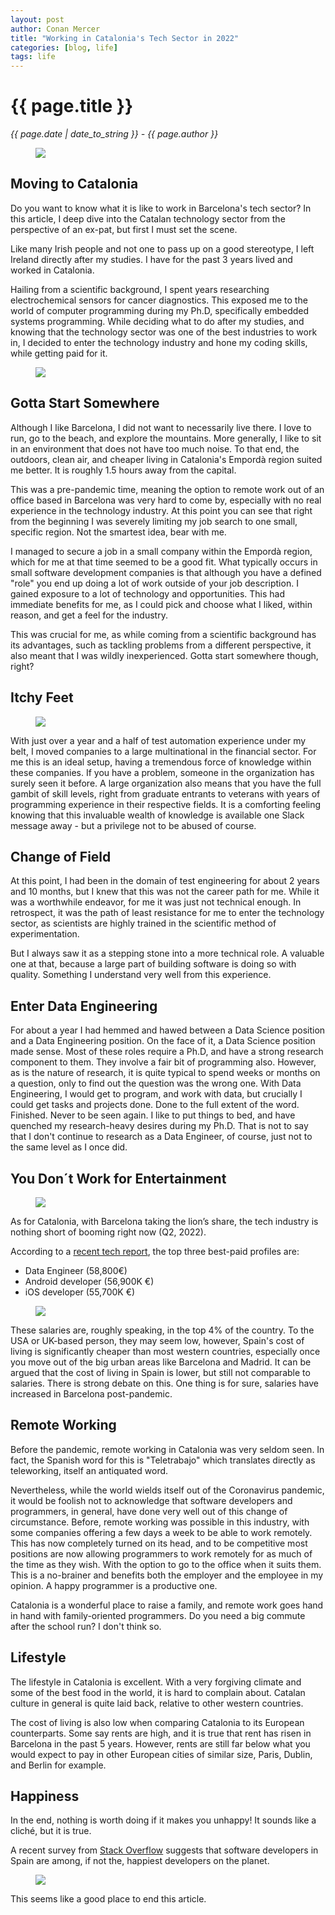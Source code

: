 ```yaml
---
layout: post
author: Conan Mercer
title: "Working in Catalonia's Tech Sector in 2022"
categories: [blog, life]
tags: life
---
```


<div class="post-paragraph">
  <h1>{{ page.title }}</h1>
  <p><i>{{ page.date | date_to_string }} - {{ page.author }}</i></p>


<figure>
<img src="{{site.baseurl}}/assets/minified/images/photography/IMG_8032.png">
</figure>

<h2>Moving to Catalonia</h2>
<p>
Do you want to know what it is like to work in Barcelona's tech sector? In this article, I deep dive into the Catalan technology sector from the perspective of an ex-pat, but first I must set the scene.
</p>
<p>
Like many Irish people and not one to pass up on a good stereotype, I left Ireland directly after my studies. I have for the past 3 years lived and worked in Catalonia.
</p>
<p>
Hailing from a scientific background, I spent years researching electrochemical sensors for cancer diagnostics. This exposed me to the world of computer programming during my Ph.D, specifically embedded systems programming. While deciding what to do after my studies, and knowing that the technology sector was one of the best industries to work in, I decided to enter the technology industry and hone my coding skills, while getting paid for it.
</p>


<figure>
<img src="{{site.baseurl}}/assets/minified/images/stock/getjob.jpg">
</figure>

<h2>Gotta Start Somewhere</h2>
<p>
Although I like Barcelona, I did not want to necessarily live there. I love to run, go to the beach, and explore the mountains. More generally, I like to sit in an environment that does not have too much noise. To that end, the outdoors, clean air, and cheaper living in Catalonia's Empordà region suited me better. It is roughly 1.5 hours away from the capital.
</p>
<p>
This was a pre-pandemic time, meaning the option to remote work out of an office based in Barcelona was very hard to come by, especially with no real experience in the technology industry. At this point you can see that right from the beginning I was severely limiting my job search to one small, specific region. Not the smartest idea, bear with me.
</p>
<p>
I managed to secure a job in a small company within the Empordà region, which for me at that time seemed to be a good fit. What typically occurs in small software development companies is that although you have a defined "role" you end up doing a lot of work outside of your job description. I gained exposure to a lot of technology and opportunities. This had immediate benefits for me, as I could pick and choose what I liked, within reason, and get a feel for the industry.
</p>
<p>
This was crucial for me, as while coming from a scientific background has its advantages, such as tackling problems from a different perspective, it also meant that I was wildly inexperienced. Gotta start somewhere though, right?
</p>



<h2>Itchy Feet</h2>

<figure>
<img src="{{site.baseurl}}/assets/minified/images/stock/change.jpg">
</figure>

<p>
With just over a year and a half of test automation experience under my belt, I moved companies to a large multinational in the financial sector. For me this is an ideal setup, having a tremendous force of knowledge within these companies. If you have a problem, someone in the organization has surely seen it before. A large organization also means that you have the full gambit of skill levels, right from graduate entrants to veterans with years of programming experience in their respective fields. It is a comforting feeling knowing that this invaluable wealth of knowledge is available one Slack message away - but a privilege not to be abused of course.
</p>

<h2>Change of Field</h2>

<p>
At this point, I had been in the domain of test engineering for about 2 years and 10 months, but I knew that this was not the career path for me. While it was a worthwhile endeavor, for me it was just not technical enough. In retrospect, it was the path of least resistance for me to enter the technology sector, as scientists are highly trained in the scientific method of experimentation.
<p>
But I always saw it as a stepping stone into a more technical role. A valuable one at that, because a large part of building software is doing so with quality. Something I understand very well from this experience.
</p>


<h2>Enter Data Engineering</h2>
<p>
For about a year I had hemmed and hawed between a Data Science position and a Data Engineering position. On the face of it, a Data Science position made sense. Most of these roles require a Ph.D, and have a strong research component to them. They involve a fair bit of programming also. However, as is the nature of research, it is quite typical to spend weeks or months on a question, only to find out the question was the wrong one. With Data Engineering, I would get to program, and work with data, but crucially I could get tasks and projects done. Done to the full extent of the word. Finished. Never to be seen again. I like to put things to bed, and have quenched my research-heavy desires during my Ph.D. That is not to say that I don't continue to research as a Data Engineer, of course, just not to the same level as I once did.
</p>

<h2>You Don´t Work for Entertainment</h2>

<figure>
<img src="{{site.baseurl}}/assets/minified/images/stock/money.jpg">
</figure>

As for Catalonia, with Barcelona taking the lion’s share, the tech industry is nothing short of booming right now (Q2, 2022).

According to a <a href="https://getwith.io/report-the-tech-sector-in-madrid-and-barcelona-salaries-included/" target="_blank">recent tech report</a>, the top three best-paid profiles are:

<ul>
  <li>Data Engineer (58,800€) <i class="fa-solid fa-money-bill-1-wave"></i></li>
  <li>Android developer (56,900K €)</li>
  <li>iOS developer (55,700K €)</li>
</ul>

</p>


<figure>
<img src="{{site.baseurl}}/assets/minified/images/stock/remotework.jpg">
</figure>

These salaries are, roughly speaking, in the top 4% of the country. To the USA or UK-based person, they may seem low, however, Spain's cost of living is significantly cheaper than most western countries, especially once you move out of the big urban areas like Barcelona and Madrid. It can be argued that the cost of living in Spain is lower, but still not comparable to salaries. There is strong debate on this. One thing is for sure, salaries have increased in Barcelona post-pandemic.


<h2>Remote Working</h2>

<p>
Before the pandemic, remote working in Catalonia was very seldom seen. In fact, the Spanish word for this is "Teletrabajo" which translates directly as teleworking, itself an antiquated word.
</p>

<p>
Nevertheless, while the world wields itself out of the Coronavirus pandemic, it would be foolish not to acknowledge that software developers and programmers, in general, have done very well out of this change of circumstance. Before, remote working was possible in this industry, with some companies offering a few days a week to be able to work remotely. This has now completely turned on its head, and to be competitive most positions are now allowing programmers to work remotely for as much of the time as they wish. With the option to go to the office when it suits them. This is a no-brainer and benefits both the employer and the employee in my opinion. A happy programmer is a productive one.
</p>
<p>
Catalonia is a wonderful place to raise a family, and remote work goes hand in hand with family-oriented programmers. Do you need a big commute after the school run? I don't think so.
</p>


<h2>Lifestyle</h2>

<p>
The lifestyle in Catalonia is excellent. With a very forgiving climate and some of the best food in the world, it is hard to complain about. Catalan culture in general is quite laid back, relative to other western countries.
</p>

<p>
The cost of living is also low when comparing Catalonia to its European counterparts. Some say rents are high, and it is true that rent has risen in Barcelona in the past 5 years. However, rents are still far below what you would expect to pay in other European cities of similar size, Paris, Dublin, and Berlin for example.
</p>


<h2>Happiness</h2>

In the end, nothing is worth doing if it makes you unhappy! It sounds like a cliché, but it is true.
<p>
A recent survey from <a href="https://stackoverflow.blog/2022/03/17/new-data-what-makes-developers-happy-at-work/" target="_blank">Stack Overflow</a> suggests that software developers in Spain are among, if not the, happiest developers on the planet. 
</p>

<figure>
<img src="{{site.baseurl}}/assets/minified/images/stock/happy.jpg">
</figure>

<p>
This seems like a good place to end this article.
</p>

